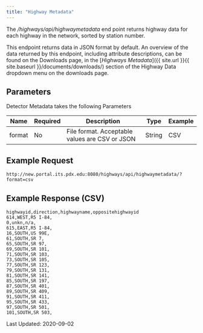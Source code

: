 ```yaml
---
title: "Highway Metadata"
---
```

The _/highways/api/highwaymetadata_ end point returns highway data for each highway in the network, sorted by station number.

This endpoint returns data in JSON format by default. An overview of the data returned by this endpoint, including attribute descriptions, can be found on the Downloads page, in the [_Highways Metadata_]({{ site.url }}{{ site.baseurl }}/documents/downloads/) section of the Highway Data dropdown menu on the downloads page.

## Parameters
Detector Metadata takes the following Parameters

| Name         | Required | Description                                        | Type   | Example      |
| ------------ | -------- | -------------------------------------------------- | ------ | ------------ |
|  format      | No       | File format. Acceptable values are CSV or JSON     | String | CSV          |

## Example Request
```http://new.portal.its.pdx.edu:8080/highways/api/highwaymetadata/?format=csv```

## Example Response (CSV)
```
highwayid,direction,highwayname,oppositehighwayid
614,WEST,R5 I-84,
0,unkn,n/a,
615,EAST,R5 I-84,
16,SOUTH,US 99E,
61,SOUTH,SR 7,
65,SOUTH,SR 97,
69,SOUTH,SR 101,
71,SOUTH,SR 103,
73,SOUTH,SR 105,
77,SOUTH,SR 123,
79,SOUTH,SR 131,
81,SOUTH,SR 141,
85,SOUTH,SR 197,
87,SOUTH,SR 401,
89,SOUTH,SR 409,
91,SOUTH,SR 411,
95,SOUTH,SR 433,
97,SOUTH,SR 501,
101,SOUTH,SR 503,
```

Last Updated: 2020-09-02
